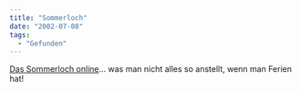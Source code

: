 ```yaml
---
title: "Sommerloch"
date: "2002-07-08"
tags:
  - "Gefunden"
---
```


[Das Sommerloch online](http://www.couchblog.org/sommerloch/sommerloch.shtml)…
was man nicht alles so anstellt, wenn man Ferien hat!
